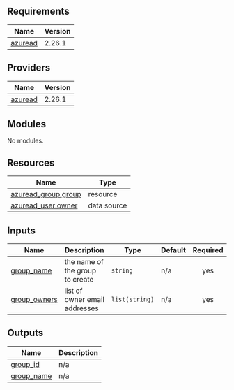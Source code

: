 <!-- BEGIN_TF_DOCS -->
## Requirements

| Name | Version |
|------|---------|
| <a name="requirement_azuread"></a> [azuread](#requirement\_azuread) | 2.26.1 |

## Providers

| Name | Version |
|------|---------|
| <a name="provider_azuread"></a> [azuread](#provider\_azuread) | 2.26.1 |

## Modules

No modules.

## Resources

| Name | Type |
|------|------|
| [azuread_group.group](https://registry.terraform.io/providers/hashicorp/azuread/2.26.1/docs/resources/group) | resource |
| [azuread_user.owner](https://registry.terraform.io/providers/hashicorp/azuread/2.26.1/docs/data-sources/user) | data source |

## Inputs

| Name | Description | Type | Default | Required |
|------|-------------|------|---------|:--------:|
| <a name="input_group_name"></a> [group\_name](#input\_group\_name) | the name of the group to create | `string` | n/a | yes |
| <a name="input_group_owners"></a> [group\_owners](#input\_group\_owners) | list of owner email addresses | `list(string)` | n/a | yes |

## Outputs

| Name | Description |
|------|-------------|
| <a name="output_group_id"></a> [group\_id](#output\_group\_id) | n/a |
| <a name="output_group_name"></a> [group\_name](#output\_group\_name) | n/a |
<!-- END_TF_DOCS -->